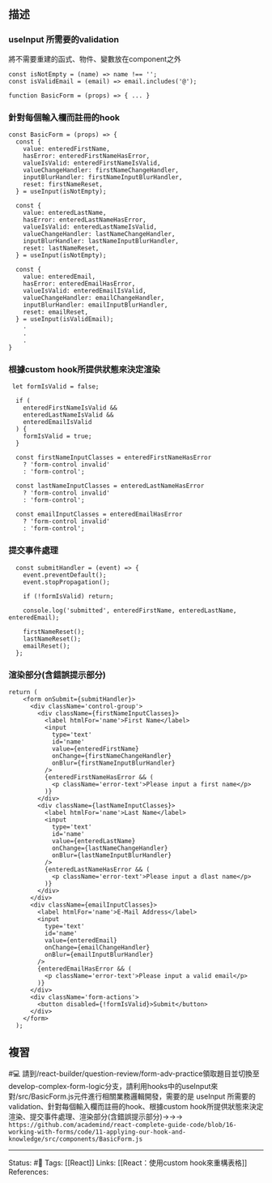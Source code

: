 ## 描述


### useInput 所需要的validation
將不需要重建的函式、物件、變數放在component之外
```
const isNotEmpty = (name) => name !== '';
const isValidEmail = (email) => email.includes('@');

function BasicForm = (props) => { ... }
```

### 針對每個輸入欄而註冊的hook
```
const BasicForm = (props) => {
  const {
    value: enteredFirstName,
    hasError: enteredFirstNameHasError,
    valueIsValid: enteredFirstNameIsValid,
    valueChangeHandler: firstNameChangeHandler,
    inputBlurHandler: firstNameInputBlurHandler,
    reset: firstNameReset,
  } = useInput(isNotEmpty);

  const {
    value: enteredLastName,
    hasError: enteredLastNameHasError,
    valueIsValid: enteredLastNameIsValid,
    valueChangeHandler: lastNameChangeHandler,
    inputBlurHandler: lastNameInputBlurHandler,
    reset: lastNameReset,
  } = useInput(isNotEmpty);

  const {
    value: enteredEmail,
    hasError: enteredEmailHasError,
    valueIsValid: enteredEmailIsValid,
    valueChangeHandler: emailChangeHandler,
    inputBlurHandler: emailInputBlurHandler,
    reset: emailReset,
  } = useInput(isValidEmail);
	.
	.
	.
}
```

### 根據custom hook所提供狀態來決定渲染

```
 let formIsValid = false;

  if (
    enteredFirstNameIsValid &&
    enteredLastNameIsValid &&
    enteredEmailIsValid
  ) {
    formIsValid = true;
  }

  const firstNameInputClasses = enteredFirstNameHasError
    ? 'form-control invalid'
    : 'form-control';

  const lastNameInputClasses = enteredLastNameHasError
    ? 'form-control invalid'
    : 'form-control';

  const emailInputClasses = enteredEmailHasError
    ? 'form-control invalid'
    : 'form-control';
```


### 提交事件處理

```
  const submitHandler = (event) => {
    event.preventDefault();
    event.stopPropagation();

    if (!formIsValid) return;

    console.log('submitted', enteredFirstName, enteredLastName, enteredEmail);

    firstNameReset();
    lastNameReset();
    emailReset();
  };
```

### 渲染部分(含錯誤提示部分)
```
return (
    <form onSubmit={submitHandler}>
      <div className='control-group'>
        <div className={firstNameInputClasses}>
          <label htmlFor='name'>First Name</label>
          <input
            type='text'
            id='name'
            value={enteredFirstName}
            onChange={firstNameChangeHandler}
            onBlur={firstNameInputBlurHandler}
          />
          {enteredFirstNameHasError && (
            <p className='error-text'>Please input a first name</p>
          )}
        </div>
        <div className={lastNameInputClasses}>
          <label htmlFor='name'>Last Name</label>
          <input
            type='text'
            id='name'
            value={enteredLastName}
            onChange={lastNameChangeHandler}
            onBlur={lastNameInputBlurHandler}
          />
          {enteredLastNameHasError && (
            <p className='error-text'>Please input a dlast name</p>
          )}
        </div>
      </div>
      <div className={emailInputClasses}>
        <label htmlFor='name'>E-Mail Address</label>
        <input
          type='text'
          id='name'
          value={enteredEmail}
          onChange={emailChangeHandler}
          onBlur={emailInputBlurHandler}
        />
        {enteredEmailHasError && (
          <p className='error-text'>Please input a valid email</p>
        )}
      </div>
      <div className='form-actions'>
        <button disabled={!formIsValid}>Submit</button>
      </div>
    </form>
  );
```

## 複習


#💻 請到/react-builder/question-review/form-adv-practice領取題目並切換至develop-complex-form-logic分支，請利用hooks中的useInput來對/src/BasicForm.js元件進行相關業務邏輯開發，需要的是 useInput 所需要的validation、針對每個輸入欄而註冊的hook、根據custom hook所提供狀態來決定渲染、提交事件處理、渲染部分(含錯誤提示部分)->->-> `https://github.com/academind/react-complete-guide-code/blob/16-working-with-forms/code/11-applying-our-hook-and-knowledge/src/components/BasicForm.js`
<!--SR:!2022-12-20,16,230-->




---
Status: #🌱 
Tags:
[[React]]
Links:
[[React：使用custom hook來重構表格]]
References: